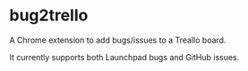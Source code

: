 bug2trello
==========

A Chrome extension to add bugs/issues to a Treallo board.

It currently supports both Launchpad bugs and GitHub issues.
